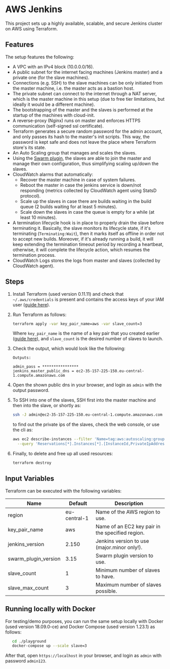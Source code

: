 
# AWS Jenkins

This project sets up a highly available, scalable, and secure Jenkins cluster on AWS using Terraform. 

## Features
The setup features the following:
* A VPC with an IPv4 block (10.0.0.0/16).
* A public subnet for the internet facing machines (Jenkins master) and a private one (for the slave machines).
* Connections (e.g. SSH) to the slave machines can be only initiated from the master machine, i.e. the master acts as a bastion host.
* The private subnet can connect to the internet through a NAT server, which is the master machine in this setup 
(due to free tier limitations, but ideally it would be a different machine).
* The bootstrapping of the master and the slaves is performed at the startup of the machines with cloud-init.
* A reverse-proxy (Nginx) runs on master and enforces HTTPS communication (self-signed ssl certificate). 
* Terraform generates a secure random password for the admin account, and only passes its hash to the master's init scripts. 
This way, the password is kept safe and does not leave the place where Terraform store's its state.
* An Auto Scaling group that manages and scales the slaves.
* Using the [Swarm plugin](https://wiki.jenkins.io/display/JENKINS/Swarm+Plugin), the slaves are able to join the master and manage their own configuration, 
thus simplifying scaling up/down the slaves.
* CloudWatch alarms that automatically:
  * Recover the master machine in case of system failures.
  * Reboot the master in case the jenkins service is down/not responding (metrics collected by CloudWatch agent using StatsD protocol).
  * Scale up the slaves in case there are builds waiting in the build queue (2 builds waiting for at least 5 minutes).
  * Scale down the slaves in case the queue is empty for a while (at least 10 minutes).
* A termination lifecycle hook is in place to properly drain the slave before terminating it. Basically, the slave monitors its lifecycle state, 
if it's terminating (`Terminating:Wait`), then it marks itself as offline in order not to accept new builds. Moreover, if it's already running a build, 
it will keep extending the termination timeout period by recording a heartbeat, otherwise, it will complete the lifecycle action, which resumes the termination process. 
* CloudWatch Logs stores the logs from master and slaves (collected by CloudWatch agent).
  
## Steps
1. Install Terraform (used version 0.11.11) and check that  `~/.aws/credentials` is present and contains the access keys of your IAM user ([guide here](https://docs.aws.amazon.com/cli/latest/userguide/cli-configure-files.html)). 

2. Run Terraform as follows:
   ```bash
   terraform apply -var key_pair_name=aws -var slave_count=3
   ```
   Where `key_pair_name` is the name of a key pair that you created earlier ([guide here](https://docs.aws.amazon.com/AWSEC2/latest/UserGuide/ec2-key-pairs.html)), and `slave_count` is the desired number of slaves to launch.
   
3. Check the output, which would look like the following:
   ```
   Outputs:
   
   admin_pass = ****************
   jenkins_master_public_dns = ec2-35-157-225-150.eu-central-1.compute.amazonaws.com
   ```
4. Open the shown public dns in your browser, and login as `admin` with the output password.

5. To SSH into one of the slaves, SSH first into the master machine and then into the slave, or shortly as:
   ```bash
   ssh -J admin@ec2-35-157-225-150.eu-central-1.compute.amazonaws.com admin@10.0.1.189
   ```
   to find out the private ips of the slaves, check the web console, or use the cli as:
   ```bash
   aws ec2 describe-instances --filter 'Name=tag:aws:autoscaling:groupName,Values=jenkins_slaves' \
     --query 'Reservations[*].Instances[*].[InstanceId,PrivateIpAddress,State.Name]' --output text
   ```

6. Finally, to delete and free up all used resources:
   ```bash
   terraform destroy
   ```

## Input Variables
Terraform can be executed with the following variables:

| Name                 | Default      | Description
| -------------------- | ------------ | -----------
| region               | eu-central-1 | Name of the AWS region to use.
| key_pair_name        | aws          | Name of an EC2 key pair in the specified region.
| jenkins_version      | 2.150        | Jenkins version to use (major.minor only!).
| swarm_plugin_version | 3.15         | Swarm plugin version to use.
| slave_count          | 1            | Minimum number of slaves to have.
| slave_max_count      | 3            | Maximum number of slaves possible.

## Running locally with Docker
For testing/demo purposes, you can run the same setup locally with Docker (used version 18.09.0-ce) and Docker Compose (used version 1.23.1) as follows:
```bash
   cd ./playground
   docker-compose up --scale slave=3
```
After that, open `https://localhost` in your browser, and login as `admin` with password `admin123`.